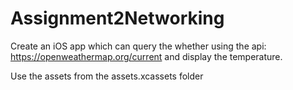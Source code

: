 # Assignment2Networking

Create an iOS app which can query the whether using the api:
https://openweathermap.org/current
and display the temperature.

Use the assets from the assets.xcassets folder

